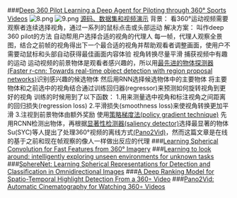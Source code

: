 ###[Deep 360 Pilot Learning a Deep Agent for Piloting through 360° Sports Videos](https://ieeexplore.ieee.org/abstract/document/8099636)
<img src="https://i.loli.net/2019/03/22/5c9449d94be2f.png" alt="8.png" title="8.png" />
<img src="https://i.loli.net/2019/03/22/5c9449d959383.png" alt="9.png" title="9.png" />
[源码、数据集和视频演示](http://aliensunmin.github.io/project/360video/)
背景：
看360°运动视频需要观察者连续选择视角，通过一系列的鼠标点击或头部运动
解决方案：
叫作deep 360 pilot的方法
自动帮用户选择合适的视角的代理人
每一帧，代理人观察全景图，结合之前帧的视角得出下一个最合适的视角并帮助观看者调整画面，使用户不需要动鼠标和头部自动获得最佳画面内容体验
视角转换尽量平滑
捕获视频中有趣的运动
运动视频的前景物体是观看者感兴趣的，所以用[最先进的物体探测器(Faster r-cnn: Towards
real-time object detection with region proposal networks)](http://papers.nips.cc/paper/5638-faster-r-cnn-towards-real-time-object-detection-with-region-proposal-networks)识别感兴趣的候选物体
然后用RNN选择候选物体中的主要物体
将主要物体和之前选中的视角结合通过训练回归器(regressor)来预测如何旋转视角到更好的视角
训练的时候用到了以下函数：
1.用来测量选中视角和标注视角之间距离的回归损失(regression loss)
2.平滑损失(smoothness loss)来使视角转换更加平滑
3.注视到前景物体由额外奖励
使用[策略梯度法(policy gradient technique)](https://link.springer.com/article/10.1007/BF00992696)
先用RCNN检测出物体，再根据[显著性检测器(saliency detector)](https://ieeexplore.ieee.org/abstract/document/7226835)选择最显著的物体
Su(SYC)等人提出了处理360°视频的离线方式[(Pano2Vid)](https://link.springer.com/chapter/10.1007/978-3-319-54190-7_10)，然而这篇文章是在线的基于之前和现在帧观察的像人一样做出反应的代理
###[Learning Spherical Convolution for Fast Features from 360° Imagery](http://papers.nips.cc/paper/6656-learning-spherical-convolution-for-fast-features-from-360-imagery)
###[Learning to look around: intelligently exploring unseen environments for unknown tasks](http://openaccess.thecvf.com/content_cvpr_2018/html/Jayaraman_Learning_to_Look_CVPR_2018_paper.html)
###[SphereNet: Learning Spherical Representations for Detection and Classification in Omnidirectional Images](http://openaccess.thecvf.com/content_ECCV_2018/html/Benjamin_Coors_SphereNet_Learning_Spherical_ECCV_2018_paper.html)
###[A Deep Ranking Model for Spatio-Temporal Highlight Detection From a 360◦ Video](https://www.aaai.org/ocs/index.php/AAAI/AAAI18/paper/viewPaper/17213)
###[Pano2Vid: Automatic Cinematography for Watching 360∘  Videos](https://link.springer.com/chapter/10.1007/978-3-319-54190-7_10)